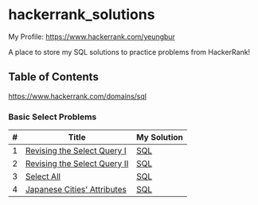 # hackerrank_solutions

My Profile: https://www.hackerrank.com/yeungbur

A place to store my SQL solutions to practice problems from HackerRank!

## Table of Contents

https://www.hackerrank.com/domains/sql

### Basic Select Problems

| # | Title | My Solution |
| --- | --- |  --- |
| 1 | [Revising the Select Query I](https://www.hackerrank.com/challenges/revising-the-select-query/problem?isFullScreen=true) | [SQL](basic_select/revising_the_select_query_i.sql)
| 2 | [Revising the Select Query II](https://www.hackerrank.com/challenges/revising-the-select-query-2/problem?isFullScreen=true) | [SQL](basic_select/revising_the_select_query_ii.sql)
| 3 | [Select All](https://www.hackerrank.com/challenges/select-all-sql/problem?isFullScreen=true) | [SQL](basic_select/select_all.sql)
| 4 | [Japanese Cities' Attributes](https://www.hackerrank.com/challenges/japanese-cities-attributes/problem?isFullScreen=true) | [SQL](basic_select/japanese_cities_attributes.sql)